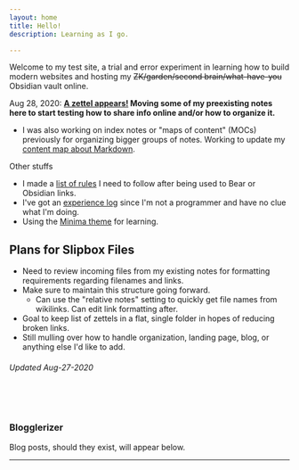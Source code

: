 ```yaml
---
layout: home
title: Hello!
description: Learning as I go.

---
```


Welcome to my test site, a trial and error experiment in learning how to build modern websites and hosting my ~~ZK/garden/second brain/what-have-you~~ Obsidian vault online.

Aug 28, 2020: **[A zettel appears!](zets/202007251031-what-is-markdown.md) Moving some of my preexisting notes here to start testing how to share info online and/or how to organize it.**
- I was also working on index notes or "maps of content" (MOCs) previously for organizing bigger groups of notes. Working to update my [content map about Markdown](mocs/%F0%9F%9F%A3MARKDOWN).


Other stuffs
- I made a [list of rules](one_pagers/new_format_rules.md) I need to follow after being used to Bear or Obsidian links.
- I've got an [experience log](one_pagers/xp_log.md) since I'm not a programmer and have no clue what I'm doing.
- Using the [Minima theme](https://github.com/jekyll/minima) for learning.

## Plans for Slipbox Files
- Need to review incoming files from my existing notes for formatting requirements regarding filenames and links.
- Make sure to maintain this structure going forward.
	- Can use the "relative notes" setting to quickly get file names from wikilinks. Can edit link formatting after.
- Goal to keep list of zettels in a flat, single folder in hopes of reducing broken links.
- Still mulling over how to handle organization, landing page, blog, or anything else I'd like to add.

###### Updated Aug-27-2020
<br><br>

### Blogglerizer
Blog posts, should they exist, will appear below.

---

